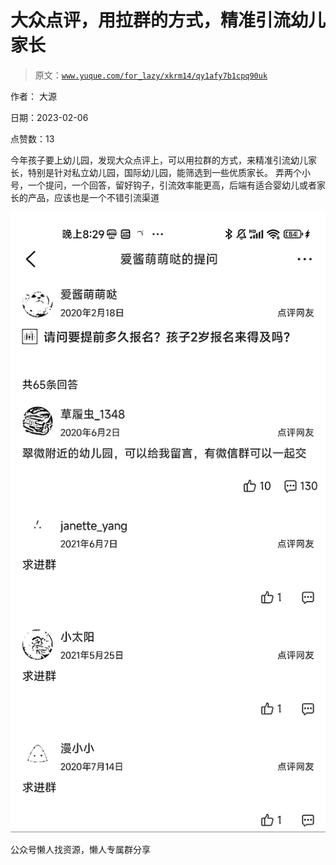 # 大众点评，用拉群的方式，精准引流幼儿家长

> 原文：[`www.yuque.com/for_lazy/xkrm14/qy1afy7b1cpq90uk`](https://www.yuque.com/for_lazy/xkrm14/qy1afy7b1cpq90uk)



作者： 大源



日期：2023-02-06



点赞数：13



今年孩子要上幼儿园，发现大众点评上，可以用拉群的方式，来精准引流幼儿家长，特别是针对私立幼儿园，国际幼儿园，能筛选到一些优质家长。 弄两个小号，一个提问，一个回答，留好钩子，引流效率能更高，后端有适合婴幼儿或者家长的产品，应该也是一个不错引流渠道



![](img/bc6e812a3f745949b96f79bb30c0c173.png)



公众号懒人找资源，懒人专属群分享

